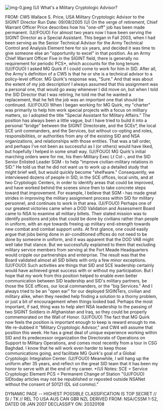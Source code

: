 ![img-0.jpeg](img-0.jpeg)
(U) What's a Military Cryptologic Advisor?

FROM: CW5 Wallace S. Price, USA
Military Cryptologic Advisor to the SIGINT Director
Run Date: 09/08/2005
(U) On the verge of retirement, Chief Warrant Officer Price describes how his "one-off" job has been made permanent.
(U//FOUO) For almost two years now I have been serving the SIGINT Director as a Special Assistant. This began in Fall 2003, when I had been serving as the Senior Technical Advisor for the Army Technical Control and Analysis Element here for six years, and decided it was time to give someone else an "opportunity to excel" in that position. As an Army Chief Warrant Officer Five in the SIGINT field, there is generally no requirement for periodic PCS*, which accounts for the long tenure.
(U//FOUO) I asked MG Quirk if I could come to work for him in SID. After all, the Army's definition of a CW5 is that he or she is a technical advisor to a policy-level officer. MG Quirk's response was, "Sure." And that was about the extent of my job description! I always assumed that this assignment was a personal one, that would go away whenever I did move on, but when I told the SID Director that I was retiring, he told me that he wanted a replacement, that he felt the job was an important one that should be continued.
(U//FOUO) When I began working for MG Quirk, my "charter" was primarily to help him work special projects with a focus on military matters, so I adopted the title "Special Assistant for Military Affairs." The position has always been a little vague, but I have tried to build it into a personal "bridge" between the SIGINT Directorate, and the SCEs*, the local SCE unit commanders, and the Services, but without co-opting and roles, responsibilities, or authorities from any of the existing SID and NSA organizations, and relationships with those entities. That was a tall order, and perhaps I've not been as successful as I (or others) would have liked, but hopefully I helped in some small way.
(U//FOUO) MG Quirk's initial marching orders were for me, his then-Military Exec Lt Col $\square$, and the SID Senior Enlisted Leader SGM $\square$ to help "improve civilian-military relations in SID." He told us that he did not want us to work up a detailed study that might brief well, but would quickly become "shelfware." Consequently, we interviewed dozens of people in SID, in the SCE offices, local units, and at two Cryptologic Centers, in order to identify areas that could be improved, and have worked behind the scenes since then to take concrete steps toward that improvement. For example, I believe that SGM $\square$ has made great strides in improving the military assignment process within SID for military personnel, and continues to work in that area.
(U//FOUO) Perhaps one of our greatest victories came when a DOD Validation and Assessment Board came to NSA to examine all military billets. Their stated mission was to identify positions and jobs that could be done by civilians rather than people in uniform, with an eye towards freeing up military end-strength towards new combat and combat support units. At first glance, one could easily argue that jobs being done in air-conditioned offices do not need to be done by someone in uniform, and it was apparent that the DOD VAB might well take that stance. But we successfully explained to them that excluding military service members from serving at the Fort Meade Headquarters would cripple our partnerships and enterprise. The result was that the Board validated almost all SID billets with only a few minor exceptions.
(U//FOUO) Such activities are things that SID and SCE leadership certainly would have achieved great success with or without my participation. But I hope that my work from this position helped to enable even better communication between SID leadership and SID's military partners, be those the SCE offices, our local commanders, or the "big Services." And I always
tried to be an "open ear" for our deployed SIGINTers, civilian and military alike, when they needed help finding a solution to a thorny problem, or just a bit of encouragement when things looked bad. Perhaps the most important, if sad, thing was to help alert NSA leadership to the passing of two SIGINT Soldiers in Afghanistan and Iraq, so they could be properly commemorated on the Wall of Honor.
(U//FOUO) The fact that MG Quirk now feels the position is important enough to keep is reward enough to me. We re-dubbed it "Military Cryptologic Advisor," and CW4 will assume that position this week. He has a great deal of unique experience working within SID and its predecessor organization the Directorate of Operations on Support to Military Operations, and comes most recently from a tour in CSG Baghdad. I know that he will work even harder to keep those communications going, and facilitate MG Quirk's goal of a Global Cryptologic Integration Center.
(U//FOUO) Meanwhile, I will hang up the uniform after 35 years, and reflect on the great SID team that it has been my honor to serve with at the end of my career.
*(U) Notes:
SCE $=$ Service Cryptologic Element
PCS = Permanent Change of Station
"(U//FOUO) SIDtoday articles may not be republished or reposted outside NSANet without the consent of S0121 (DL sid comms)."

DYNAMIC PAGE -- HIGHEST POSSIBLE CLASSIFICATION IS
TOP SECRET // SI / TK // REL TO USA AUS CAN GBR NZL
DERIVED FROM: NSA/CSSM 1-52, DATED 08 JAN 2007 DECLASSIFY ON: 20320108
